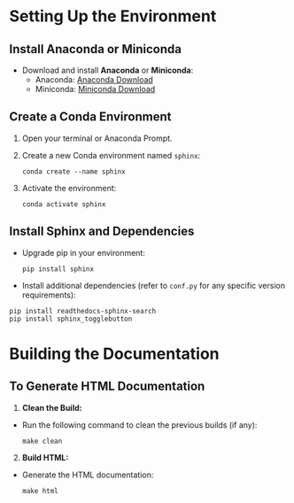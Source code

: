 # Setting Up the Environment

## Install Anaconda or Miniconda

- Download and install **Anaconda** or **Miniconda**:
  - Anaconda: [Anaconda Download](https://www.anaconda.com/products/individual)
  - Miniconda: [Miniconda Download](https://docs.conda.io/en/latest/miniconda.html)

## Create a Conda Environment

1. Open your terminal or Anaconda Prompt.
2. Create a new Conda environment named `sphinx`:

	`conda create --name sphinx`

3. Activate the environment:

	`conda activate sphinx`


## Install Sphinx and Dependencies

- Upgrade pip in your environment:

	`pip install sphinx`

- Install additional dependencies (refer to `conf.py` for any specific version requirements):

```pip install sphinx_copybutton
pip install readthedocs-sphinx-search
pip install sphinx_togglebutton
```


# Building the Documentation

## To Generate HTML Documentation

1. **Clean the Build:**
 - Run the following command to clean the previous builds (if any):
   ```
   make clean
   ```

2. **Build HTML:**
 - Generate the HTML documentation:
   ```
   make html
   ```

